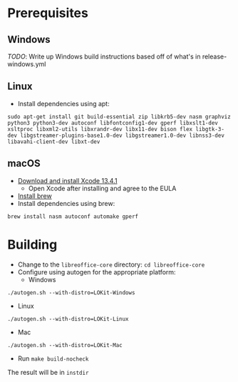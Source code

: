 # Prerequisites

## Windows

*TODO*: Write up Windows build instructions based off of what's in release-windows.yml

## Linux

- Install dependencies using apt:
```shell
sudo apt-get install git build-essential zip libkrb5-dev nasm graphviz python3 python3-dev autoconf libfontconfig1-dev gperf libxslt1-dev xsltproc libxml2-utils libxrandr-dev libx11-dev bison flex libgtk-3-dev libgstreamer-plugins-base1.0-dev libgstreamer1.0-dev libnss3-dev libavahi-client-dev libxt-dev 
```

## macOS
- [Download and install Xcode 13.4.1](https://developer.apple.com/services-account/download?path=/Developer_Tools/Xcode_13.4.1/Xcode_13.4.1.xip)
  - Open Xcode after installing and agree to the EULA
- [Install brew](https://brew.sh)
- Install dependencies using brew:
``` shell
brew install nasm autoconf automake gperf
```

# Building

- Change to the `libreoffice-core` directory: `cd libreoffice-core`
- Configure using autogen for the appropriate platform:
  - Windows
``` shell
./autogen.sh --with-distro=LOKit-Windows
```
  - Linux
``` shell
./autogen.sh --with-distro=LOKit-Linux
```
  - Mac
``` shell
./autogen.sh --with-distro=LOKit-Mac
```
- Run `make build-nocheck`

The result will be in `instdir`
